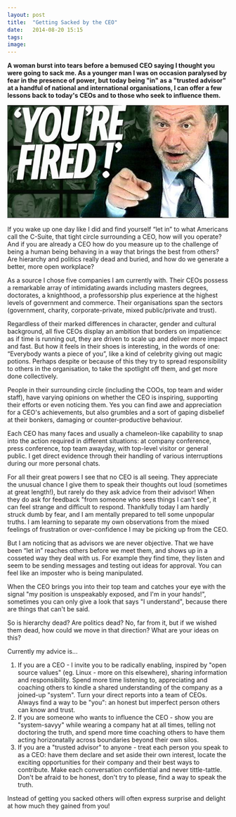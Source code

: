 ```yaml
---
layout: post
title:  "Getting Sacked by the CEO"
date:   2014-08-20 15:15
tags: 
image: 
---
```


**A woman burst into tears before a bemused CEO saying I thought you were going to sack me. As a younger man I was on occasion paralysed by fear in the presence of power, but today being "in" as a "trusted advisor" at a handful of national and international organisations, I can offer a few lessons back to today's CEOs and to those who seek to influence them.** 

![](/libb/images/youre-fired.png)

If you wake up one day like I did and find yourself “let in” to what Americans call the C-Suite, that tight circle surrounding a CEO, how will you operate? And if you are already a CEO how do you measure up to the challenge of being a human being behaving in a way that brings the best from others? Are hierarchy and politics really dead and buried, and how do we generate a better, more open workplace? 

As a source I chose five companies I am currently with. Their CEOs possess a remarkable array of intimidating awards including masters degrees, doctorates, a knighthood, a professorship plus experience at the highest levels of government and commerce. Their organisations span the sectors (government, charity, corporate-private, mixed public/private and trust). 

Regardless of their marked differences in character, gender and cultural background, all five CEOs display an ambition that borders on impatience: as if time is running out, they are driven to scale up and deliver more impact and fast. But how it feels in their shoes is interesting, in the words of one: “Everybody wants a piece of you”, like a kind of celebrity giving out magic potions. Perhaps despite or because of this they try to spread responsibility to others in the organisation, to take the spotlight off them, and get more done collectively. 

People in their surrounding circle (including the COOs, top team and wider staff), have varying opinions on whether the CEO is inspiring, supporting their efforts or even noticing them. Yes you can find awe and appreciation for a CEO's achievements, but also grumbles and a sort of gaping disbelief at their bonkers, damaging or counter-productive behaviour.

Each CEO has many faces and usually a chameleon-like capability to snap into the action required in different situations: at company conference, press conference, top team awayday, with top-level visitor or general public. I get direct evidence through their handling of various interruptions during our more personal chats.

For all their great powers I see that no CEO is all seeing. They appreciate the unusual chance I give them to speak their thoughts out loud (sometimes at great length!), but rarely do they ask advice from their advisor! When they do  ask for feedback "from someone who sees things I can't see", it can feel strange and difficult to respond. Thankfully today I am hardly struck dumb by fear, and I am mentally prepared to tell some unpopular truths. I am learning to separate my own observations from the mixed feelings of frustration or over-confidence I may be picking up from the CEO. 

But I am noticing that as advisors we are never objective. That we have been “let in” reaches others before we meet them, and shows up in a cosseted way they deal with us. For example they find time, they listen and seem to be sending messages and testing out ideas for approval. You can feel like an imposter who is being manipulated. 

When the CEO brings you into their top team and catches your eye with the signal "my position is unspeakably exposed, and I'm in your hands!", sometimes you can only give a look that says "I understand", because there are things that can't be said.

So is hierarchy dead? Are politics dead? No, far from it, but if we wished them dead, how could we move in that direction? What are your ideas on this? 

Currently my advice is...

1. If you are a CEO - I invite you to be radically enabling, inspired by "open source values" (eg. Linux - more on this elsewhere), sharing information and responsibility. Spend more time listening to, appreciating and coaching others to kindle a shared understanding of the company as a joined-up "system". Turn your direct reports into a team of CEOs. Always find a way to be "you": an honest but imperfect person others can know and trust.
2. If you are someone who wants to influence the CEO - show you are "system-savyy" while wearing a company hat at all times, telling not doctoring the truth, and spend more time coaching others to have them acting horizonatally across boundaries beyond their own silos. 
3. If you are a "trusted advisor" to anyone - treat each person you speak to as a CEO: have them declare and set aside their own interest, locate the exciting opportunities for their company and their best ways to contribute. Make each conversation confidential and never tittle-tattle. Don't be afraid to be honest, don't try to please, find a way to speak the truth. 

Instead of getting you sacked others will often express surprise and delight at how much they gained from you!  

